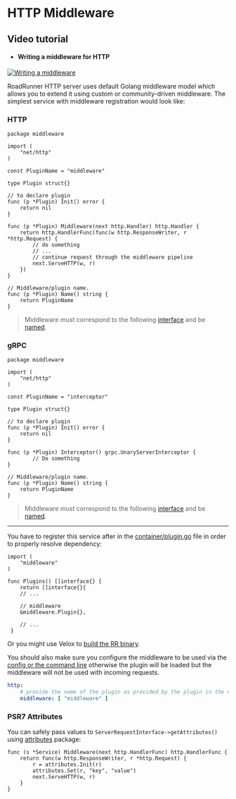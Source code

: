# HTTP Middleware

## Video tutorial

- #### Writing a middleware for HTTP
[![Writing a middleware](https://img.youtube.com/vi/f5fUSYaDKxo/0.jpg)](https://www.youtube.com/watch?v=f5fUSYaDKxo)  

RoadRunner HTTP server uses default Golang middleware model which allows you to extend it using custom or
community-driven middleware. The simplest service with middleware registration would look like:

### HTTP
```golang
package middleware

import (
	"net/http"
)

const PluginName = "middleware"

type Plugin struct{}

// to declare plugin
func (p *Plugin) Init() error {
	return nil
}

func (p *Plugin) Middleware(next http.Handler) http.Handler {
	return http.HandlerFunc(func(w http.ResponseWriter, r *http.Request) {
		// do something
		// ...
		// continue request through the middleware pipeline
		next.ServeHTTP(w, r)
	})
}

// Middleware/plugin name.
func (p *Plugin) Name() string {
	return PluginName
}
```

> Middleware must correspond to the following [interface](https://github.com/roadrunner-server/api/blob/master/plugins/middleware/interface.go#L10) and be [named](https://github.com/roadrunner-server/endure/blob/master/pkg/container/container.go#L41).

### gRPC

```golang
package middleware

import (
	"net/http"
)

const PluginName = "interceptor"

type Plugin struct{}

// to declare plugin
func (p *Plugin) Init() error {
	return nil
}

func (p *Plugin) Interceptor() grpc.UnaryServerInterceptor {
		// Do something
}

// Middleware/plugin name.
func (p *Plugin) Name() string {
	return PluginName
}
```

> Middleware must correspond to the following [interface](https://github.com/roadrunner-server/grpc/blob/master/common/interfaces.go#L7) and be [named](https://github.com/roadrunner-server/endure/blob/master/pkg/container/container.go#L41).

---

You have to register this service after in the [container/plugin.go](https://github.com/roadrunner-server/roadrunner/blob/master/container/plugins.go) file in order to properly resolve dependency:

```golang
import (
    "middleware"
)

func Plugins() []interface{} {
    return []interface{}{
    // ...
    
    // middleware
    &middleware.Plugin{},
    
    // ...
 }
```

Or you might use Velox to [build the RR binary](https://roadrunner.dev/docs/app-server-build/2.x/en).

You should also make sure you configure the middleware to be used via the [config or the command line](https://roadrunner.dev/docs/intro-config) otherwise the plugin will be loaded but the middleware will not be used with incoming requests.

```yaml
http:
    # provide the name of the plugin as provided by the plugin in the example's case, "middleware"
    middleware: [ "middleware" ]
```

### PSR7 Attributes

You can safely pass values to `ServerRequestInterface->getAttributes()` using [attributes](https://github.com/roadrunner-server/http/blob/master/attributes/attributes.go) package:

```golang
func (s *Service) Middleware(next http.HandlerFunc) http.HandlerFunc {
	return func(w http.ResponseWriter, r *http.Request) {
		r = attributes.Init(r)
		attributes.Set(r, "key", "value")
		next.ServeHTTP(w, r)
	}
}
```
